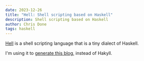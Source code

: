 ```yaml
---
date: 2023-12-26
title: "Hell: Shell scripting based on Haskell"
description: Shell scripting based on Haskell
author: Chris Done
tags: haskell
---
```


[Hell](https://github.com/chrisdone/hell) is a shell scripting
language that is a tiny dialect of Haskell.

I'm using it to [generate this blog](https://github.com/chrisdone/hell/blob/main/examples/19-blog-generator.hell), instead of Hakyll.
